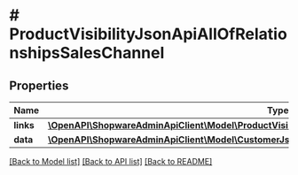 # # ProductVisibilityJsonApiAllOfRelationshipsSalesChannel

## Properties

Name | Type | Description | Notes
------------ | ------------- | ------------- | -------------
**links** | [**\OpenAPI\ShopwareAdminApiClient\Model\ProductVisibilityJsonApiAllOfRelationshipsSalesChannelLinks**](ProductVisibilityJsonApiAllOfRelationshipsSalesChannelLinks.md) |  | [optional]
**data** | [**\OpenAPI\ShopwareAdminApiClient\Model\CustomerJsonApiAllOfRelationshipsSalesChannelData**](CustomerJsonApiAllOfRelationshipsSalesChannelData.md) |  | [optional]

[[Back to Model list]](../../README.md#models) [[Back to API list]](../../README.md#endpoints) [[Back to README]](../../README.md)
